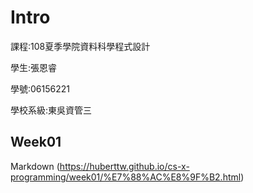 # Intro
課程:108夏季學院資料科學程式設計 

學生:張恩睿 

學號:06156221

學校系級:東吳資管三

## Week01
Markdown (https://huberttw.github.io/cs-x-programming/week01/%E7%88%AC%E8%9F%B2.html)

